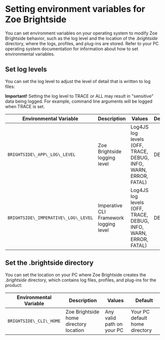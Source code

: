 # Setting environment variables for Zoe Brightside
You can set environment variables on your operating system to modify Zoe Brightside behavior, such as the log level and the location of the *.brightside* directory, where the logs, profiles, and plug-ins are
stored. Refer to your PC operating system documentation for information
about how to set environmental variables.

## Set log levels

You can set the log level to adjust the level of detail that is written to log files:

**Important\!** Setting the log level to TRACE or ALL may result in "sensitive" data being logged. For example, command line arguments will be logged when TRACE is set.

| Environmental Variable | Description | Values | Default |
| ---------------------- | ----------- |------- | ------- |
| `BRIGHTSIDE\_APP\_LOG\_LEVEL`        | Zoe Brightside logging level            | Log4JS log levels (OFF, TRACE, DEBUG, INFO, WARN, ERROR, FATAL) | DEBUG   |
| `BRIGHTSIDE\_IMPERATIVE\_LOG\_LEVEL` | Imperative CLI Framework logging level | Log4JS log levels (OFF, TRACE, DEBUG, INFO, WARN, ERROR, FATAL) | DEBUG   |

## Set the .brightside directory
You can set the location on your PC where Zoe Brightside creates the *.brightside* directory, which contains log files, profiles, and plug-ins for the product:

| Environmental Variable | Description | Values | Default |
| ---------------------- | ----------- | ------ | ------- |
| `BRIGHTSIDE\_CLI\_HOME`  | Zoe Brightside home directory location | Any valid path on your PC | Your PC default home directory |
